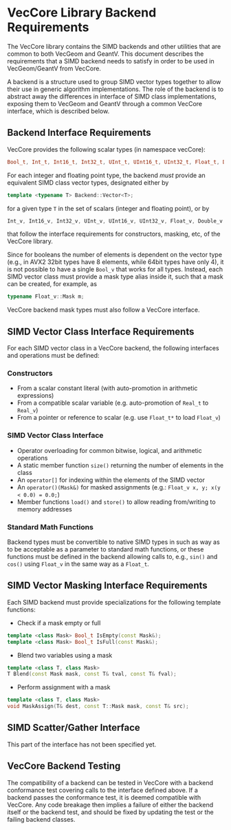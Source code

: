 VecCore Library Backend Requirements
====================================

The VecCore library contains the SIMD backends and other utilities that are
common to both VecGeom and GeantV. This document describes the requirements
that a SIMD backend needs to satisfy in order to be used in VecGeom/GeantV
from VecCore.

A backend is a structure used to group SIMD vector types together to allow
their use in generic algorithm implementations. The role of the backend is
to abstract away the differences in interface of SIMD class implementations,
exposing them to VecGeom and GeantV through a common VecCore interface,
which is described below.

Backend Interface Requirements
------------------------------

VecCore provides the following scalar types (in namespace vecCore):

```cpp
Bool_t, Int_t, Int16_t, Int32_t, UInt_t, UInt16_t, UInt32_t, Float_t, Double_t
```

For each integer and floating point type, the backend _must_ provide an
equivalent SIMD class vector types, designated either by

```cpp
template <typename T> Backend::Vector<T>;
```

for a given type `T` in the set of scalars (integer and floating point), or by

```cpp
Int_v, Int16_v, Int32_v, UInt_v, UInt16_v, UInt32_v, Float_v, Double_v
```

that follow the interface requirements for constructors, masking, etc, of
the VecCore library.

Since for booleans the number of elements is dependent on the vector type
(e.g., in AVX2 32bit types have 8 elements, while 64bit types have only 4),
it is not possible to have a single `Bool_v` that works for all types.
Instead, each SIMD vector class must provide a mask type alias inside it,
such that a mask can be created, for example, as

```cpp
typename Float_v::Mask m;
```

VecCore backend mask types must also follow a VecCore interface.

SIMD Vector Class Interface Requirements
----------------------------------------

For each SIMD vector class in a VecCore backend, the following interfaces
and operations must be defined:

### Constructors

- From a scalar constant literal (with auto-promotion in arithmetic expressions)
- From a compatible scalar variable (e.g. auto-promotion of `Real_t` to `Real_v`)
- From a pointer or reference to scalar (e.g. use `Float_t*` to load `Float_v`)

### SIMD Vector Class Interface

- Operator overloading for common bitwise, logical, and arithmetic operations
- A static member function `size()` returning the number of elements in the class
- An `operator[]` for indexing within the elements of the SIMD vector
- An `operator()(Mask&)` for masked assignments (e.g.: `Float_v x, y; x(y < 0.0) = 0.0;`)
- Member functions `load()` and `store()` to allow reading from/writing to memory addresses

### Standard Math Functions

Backend types must be convertible to native SIMD types in such as way as to
be acceptable as a parameter to standard math functions, or these functions
must be defined in the backend allowing calls to, e.g., `sin()` and `cos()`
using `Float_v` in the same way as a `Float_t`.

SIMD Vector Masking Interface Requirements
------------------------------------------

Each SIMD backend must provide specializations for the following template
functions:

- Check if a mask empty or full
```cpp
template <class Mask> Bool_t IsEmpty(const Mask&);
template <class Mask> Bool_t IsFull(const Mask&);
```

- Blend two variables using a mask
```cpp
template <class T, class Mask>
T Blend(const Mask mask, const T& tval, const T& fval);
```

- Perform assignment with a mask
```cpp
template <class T, class Mask>
void MaskAssign(T& dest, const T::Mask mask, const T& src);
```

SIMD Scatter/Gather Interface
-----------------------------

This part of the interface has not been specified yet.

VecCore Backend Testing
-----------------------

The compatibility of a backend can be tested in VecCore with a backend
conformance test covering calls to the interface defined above. If a backend
passes the conformance test, it is deemed compatible with VecCore. Any code
breakage then implies a failure of either the backend itself or the backend
test, and should be fixed by updating the test or the failing backend classes.

